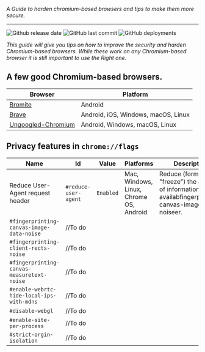 *A Guide to harden chromium-based browsers and tips to make them more secure.*
<hr>

![Github release date](https://img.shields.io/github/release-date/appukuttan66/chromium-hardening-guide?style=flat-square)
![GitHub last commit](https://img.shields.io/github/last-commit/appukuttan66/chromium-hardening-guide?style=flat-square)
![GitHub deployments](https://img.shields.io/github/deployments/appukuttan66/chromium-hardening-guide/github-pages?style=flat-square)


*This guide will give you tips on how to improve the security and harden Chromium-based browsers. While these work on any Chromium-based browser it is still important to use the Right one.*

## A few good Chromium-based browsers.

| Browser | Platform |
| ------- | -------- |
| [Bromite](https://bromite.org) | Android  |
| [Brave](https://brave.com)  | Android, iOS, Windows, macOS, Linux |
| [Ungoogled-Chromium](https://ungoogled-software.github.io/) | Android, Windows, macOS, Linux |

## Privacy features in `chrome://flags`

| Name | Id | Value | Platforms | Description |
| --- | --- | --- | --- | --- |
| Reduce User-Agent request header | `#reduce-user-agent` | `Enabled` | Mac, Windows, Linux, Chrome OS, Android | Reduce (formerly, "freeze") the amount of information availabfingerprinting-canvas-image-noiseer. |
| `#fingerprinting-canvas-image-data-noise` | //To do
| `#fingerprinting-client-rects-noise` | //To do
| `#fingerprinting-canvas-measuretext-noise` | //To do
| `#enable-webrtc-hide-local-ips-with-mdns` | //To do
| `#disable-webgl` | //To do
| `#enable-site-per-process` | //To do
| `#strict-orgin-isolation` | //To do
